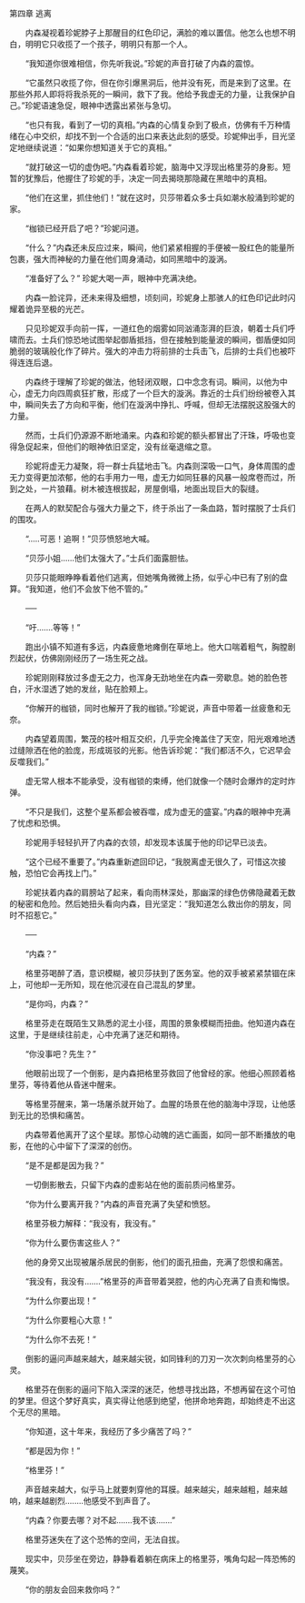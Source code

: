 第四章 逃离

　　内森凝视着珍妮脖子上那醒目的红色印记，满脸的难以置信。他怎么也想不明白，明明它只收揽了一个孩子，明明只有那一个人。

　　“我知道你很难相信，你先听我说。”珍妮的声音打破了内森的震惊。

　　“它虽然只收揽了你，但在你引爆黑洞后，他并没有死，而是来到了这里。在那些外邦人即将将我杀死的一瞬间，救下了我。他给予我虚无的力量，让我保护自己。”珍妮语速急促，眼神中透露出紧张与急切。

　　“也只有我，看到了一切的真相。”内森的心情复杂到了极点，仿佛有千万种情绪在心中交织，却找不到一个合适的出口来表达此刻的感受。珍妮伸出手，目光坚定地继续说道：“如果你想知道关于它的真相。”

　　“就打破这一切的虚伪吧。”内森看着珍妮，脑海中又浮现出格里芬的身影。短暂的犹豫后，他握住了珍妮的手，决定一同去揭晓那隐藏在黑暗中的真相。

　　“他们在这里，抓住他们！”就在这时，贝莎带着众多士兵如潮水般涌到珍妮的家。

　　“枷锁已经开启了吧？”珍妮问道。

　　“什么？”内森还未反应过来，瞬间，他们紧紧相握的手便被一股红色的能量所包裹，强大而神秘的力量在他们周身涌动，如同黑暗中的漩涡。

　　“准备好了么？” 珍妮大喝一声，眼神中充满决绝。

　　内森一脸诧异，还未来得及细想，顷刻间，珍妮身上那骇人的红色印记此时闪耀着诡异至极的光芒。

　　只见珍妮双手向前一挥，一道红色的烟雾如同汹涌澎湃的巨浪，朝着士兵们呼啸而去。士兵们惊恐地试图举起御盾抵挡，但在接触到能量波的瞬间，御盾便如同脆弱的玻璃般化作了碎片。强大的冲击力将前排的士兵击飞，后排的士兵们也被吓得连连后退。

　　内森终于理解了珍妮的做法，他轻闭双眼，口中念念有词。瞬间，以他为中心，虚无力向四周疯狂扩散，形成了一个巨大的漩涡。靠近的士兵们纷纷被卷入其中，瞬间失去了方向和平衡，他们在漩涡中挣扎、呼喊，但却无法摆脱这股强大的力量。

　　然而，士兵们仍源源不断地涌来。内森和珍妮的额头都冒出了汗珠，呼吸也变得急促起来，但他们的眼神依旧坚定，没有丝毫退缩之意。

　　珍妮将虚无力凝聚，将一群士兵猛地击飞。内森则深吸一口气，身体周围的虚无力变得更加浓郁，他的右手用力一甩，虚无力如同狂暴的风暴一般席卷而过，所到之处，一片狼藉。树木被连根拔起，房屋倒塌，地面出现巨大的裂缝。

　　在两人的默契配合与强大力量之下，终于杀出了一条血路，暂时摆脱了士兵们的围攻。

　　“.....可恶！追啊！”贝莎愤怒地大喊。

　　“贝莎小姐......他们太强大了。”士兵们面露胆怯。

　　贝莎只能眼睁睁看着他们逃离，但她嘴角微微上扬，似乎心中已有了别的盘算。“我知道，他们不会放下他不管的。”

　　──

　　“吁.......等等！”

　　跑出小镇不知道有多远，内森疲惫地瘫倒在草地上。他大口喘着粗气，胸膛剧烈起伏，仿佛刚刚经历了一场生死之战。

　　珍妮刚刚释放过多虚无之力，也浑身无劲地坐在内森一旁歇息。她的脸色苍白，汗水湿透了她的发丝，贴在脸颊上。

　　“你解开的枷锁，同时也解开了我的枷锁。”珍妮说，声音中带着一丝疲惫和无奈。

　　内森望着周围，繁茂的枝叶相互交织，几乎完全掩盖住了天空，阳光艰难地透过缝隙洒在他的脸庞，形成斑驳的光影。他告诉珍妮：“我们都活不久，它迟早会反噬我们。”

　　虚无常人根本不能承受，没有枷锁的束缚，他们就像一个随时会爆炸的定时炸弹。

　　“不只是我们，这整个星系都会被吞噬，成为虚无的盛宴。”内森的眼神中充满了忧虑和恐惧。

　　珍妮用手轻轻扒开了内森的衣领，却发现本该属于他的印记早已淡去。

　　“这个已经不重要了。”内森重新遮回印记，“我脱离虚无很久了，可惜这次接触，恐怕它会再找上门。”

　　珍妮扶着内森的肩膀站了起来，看向雨林深处，那幽深的绿色仿佛隐藏着无数的秘密和危险。然后她扭头看向内森，目光坚定：“我知道怎么救出你的朋友，同时不招惹它。”

　　──

　　“内森？”

　　格里芬喝醉了酒，意识模糊，被贝莎扶到了医务室。他的双手被紧紧禁锢在床上，可他却一无所知，现在他沉浸在自己混乱的梦里。

　　“是你吗，内森？”

　　格里芬走在既陌生又熟悉的泥土小径，周围的景象模糊而扭曲。他知道内森在这里，于是继续往前走，心中充满了迷茫和期待。

　　“你没事吧？先生？”

　　他眼前出现了一个倒影，是内森把格里芬救回了他曾经的家。他细心照顾着格里芬，等待着他从昏迷中醒来。

　　等格里芬醒来，第一场屠杀就开始了。血腥的场景在他的脑海中浮现，让他感到无比的恐惧和痛苦。

　　内森带着他离开了这个星球。那惊心动魄的逃亡画面，如同一部不断播放的电影，在他的心中留下了深深的创伤。

　　“是不是都是因为我？”

　　一切倒影散去，只留下内森的虚影站在他的面前质问格里芬。

　　“你为什么要离开我？”内森的声音充满了失望和愤怒。

　　格里芬极力解释：“我没有，我没有。”

　　“你为什么要伤害这些人？”

　　他的身旁又出现被屠杀居民的倒影，他们的面孔扭曲，充满了怨恨和痛苦。

　　“我没有，我没有.......”格里芬的声音带着哭腔，他的内心充满了自责和悔恨。

　　“为什么你要出现！”

　　“为什么你要粗心大意！”

　　“为什么你不去死！”

　　倒影的逼问声越来越大，越来越尖锐，如同锋利的刀刃一次次刺向格里芬的心灵。

　　格里芬在倒影的逼问下陷入深深的迷茫，他想寻找出路，不想再留在这个可怕的梦里。但这个梦好真实，真实得让他感到绝望，他拼命地奔跑，却始终走不出这个无尽的黑暗。

　　“你知道，这十年来，我经历了多少痛苦了吗？”

　　“都是因为你！”

　　“格里芬！”

　　声音越来越大，似乎马上就要刺穿他的耳膜。越来越尖，越来越粗，越来越响，越来越剧烈........他感受不到声音了。

　　“内森？你要去哪？对不起.......我不该.......”

　　格里芬迷失在了这个恐怖的空间，无法自拔。

　　现实中，贝莎坐在旁边，静静看着躺在病床上的格里芬，嘴角勾起一阵恐怖的蔑笑。

　　“你的朋友会回来救你吗？”